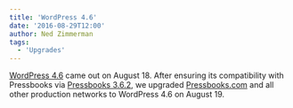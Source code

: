 ```yaml
---
title: 'WordPress 4.6'
date: '2016-08-29T12:00'
author: Ned Zimmerman
tags:
  - 'Upgrades'
---
```


[WordPress 4.6](https://wordpress.org/news/2016/08/pepper/) came out on August 18. After
ensuring its compatibility with Pressbooks
via [Pressbooks 3.6.2](http://pressbooks.org/changelog/2016/08/29/pressbooks-3-6-2/), we
upgraded [Pressbooks.com](https://pressbooks.com/) and all other production networks to
WordPress 4.6 on August 19.
